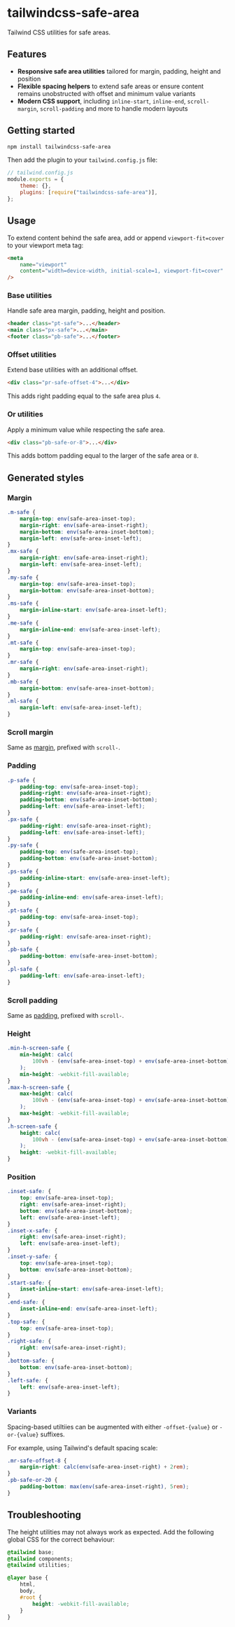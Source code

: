 # tailwindcss-safe-area

Tailwind CSS utilities for safe areas.

## Features

- **Responsive safe area utilities** tailored for margin, padding, height and position
- **Flexible spacing helpers** to extend safe areas or ensure content remains unobstructed with offset and minimum value variants
- **Modern CSS support**, including `inline-start`, `inline-end`, `scroll-margin`, `scroll-padding` and more to handle modern layouts

## Getting started

```sh
npm install tailwindcss-safe-area
```

Then add the plugin to your `tailwind.config.js` file:

```js
// tailwind.config.js
module.exports = {
	theme: {},
	plugins: [require("tailwindcss-safe-area")],
};
```

## Usage

To extend content behind the safe area, add or append `viewport-fit=cover` to your viewport meta tag:

```html
<meta
	name="viewport"
	content="width=device-width, initial-scale=1, viewport-fit=cover"
/>
```

### Base utilities

Handle safe area margin, padding, height and position.

```html
<header class="pt-safe">...</header>
<main class="px-safe">...</main>
<footer class="pb-safe">...</footer>
```

### Offset utilities

Extend base utilities with an additional offset.

```html
<div class="pr-safe-offset-4">...</div>
```

This adds right padding equal to the safe area plus `4`.

### Or utilities

Apply a minimum value while respecting the safe area.

```html
<div class="pb-safe-or-8">...</div>
```

This adds bottom padding equal to the larger of the safe area or `8`.

## Generated styles

### Margin

```css
.m-safe {
	margin-top: env(safe-area-inset-top);
	margin-right: env(safe-area-inset-right);
	margin-bottom: env(safe-area-inset-bottom);
	margin-left: env(safe-area-inset-left);
}
.mx-safe {
	margin-right: env(safe-area-inset-right);
	margin-left: env(safe-area-inset-left);
}
.my-safe {
	margin-top: env(safe-area-inset-top);
	margin-bottom: env(safe-area-inset-bottom);
}
.ms-safe {
	margin-inline-start: env(safe-area-inset-left);
}
.me-safe {
	margin-inline-end: env(safe-area-inset-left);
}
.mt-safe {
	margin-top: env(safe-area-inset-top);
}
.mr-safe {
	margin-right: env(safe-area-inset-right);
}
.mb-safe {
	margin-bottom: env(safe-area-inset-bottom);
}
.ml-safe {
	margin-left: env(safe-area-inset-left);
}
```

### Scroll margin

Same as [margin](#margin), prefixed with `scroll-`.

### Padding

```css
.p-safe {
	padding-top: env(safe-area-inset-top);
	padding-right: env(safe-area-inset-right);
	padding-bottom: env(safe-area-inset-bottom);
	padding-left: env(safe-area-inset-left);
}
.px-safe {
	padding-right: env(safe-area-inset-right);
	padding-left: env(safe-area-inset-left);
}
.py-safe {
	padding-top: env(safe-area-inset-top);
	padding-bottom: env(safe-area-inset-bottom);
}
.ps-safe {
	padding-inline-start: env(safe-area-inset-left);
}
.pe-safe {
	padding-inline-end: env(safe-area-inset-left);
}
.pt-safe {
	padding-top: env(safe-area-inset-top);
}
.pr-safe {
	padding-right: env(safe-area-inset-right);
}
.pb-safe {
	padding-bottom: env(safe-area-inset-bottom);
}
.pl-safe {
	padding-left: env(safe-area-inset-left);
}
```

### Scroll padding

Same as [padding](#padding), prefixed with `scroll-`.

### Height

```css
.min-h-screen-safe {
	min-height: calc(
		100vh - (env(safe-area-inset-top) + env(safe-area-inset-bottom))
	);
	min-height: -webkit-fill-available;
}
.max-h-screen-safe {
	max-height: calc(
		100vh - (env(safe-area-inset-top) + env(safe-area-inset-bottom))
	);
	max-height: -webkit-fill-available;
}
.h-screen-safe {
	height: calc(
		100vh - (env(safe-area-inset-top) + env(safe-area-inset-bottom))
	);
	height: -webkit-fill-available;
}
```

### Position

```css
.inset-safe: {
	top: env(safe-area-inset-top);
	right: env(safe-area-inset-right);
	bottom: env(safe-area-inset-bottom);
	left: env(safe-area-inset-left);
}
.inset-x-safe: {
	right: env(safe-area-inset-right);
	left: env(safe-area-inset-left);
}
.inset-y-safe: {
	top: env(safe-area-inset-top);
	bottom: env(safe-area-inset-bottom);
}
.start-safe: {
	inset-inline-start: env(safe-area-inset-left);
}
.end-safe: {
	inset-inline-end: env(safe-area-inset-left);
}
.top-safe: {
	top: env(safe-area-inset-top);
}
.right-safe: {
	right: env(safe-area-inset-right);
}
.bottom-safe: {
	bottom: env(safe-area-inset-bottom);
}
.left-safe: {
	left: env(safe-area-inset-left);
}
```

### Variants

Spacing-based utiltiies can be augmented with either `-offset-{value}` or `-or-{value}` suffixes.

For example, using Tailwind's default spacing scale:

```css
.mr-safe-offset-8 {
	margin-right: calc(env(safe-area-inset-right) + 2rem);
}
.pb-safe-or-20 {
	padding-bottom: max(env(safe-area-inset-right), 5rem);
}
```

## Troubleshooting

The height utilities may not always work as expected. Add the following global CSS for the correct behaviour:

```css
@tailwind base;
@tailwind components;
@tailwind utilities;

@layer base {
	html,
	body,
	#root {
		height: -webkit-fill-available;
	}
}
```

